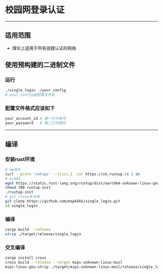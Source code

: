 # 校园网登录认证

------

## 适用范围

- 理论上适用于所有锐捷认证的网络

## 使用预构建的二进制文件

### 运行

```bash
./single_login ./your_config
# your_config是配置文件名
```

### 配置文件格式应该如下

```bash
your_account_id	# 第一行为账号
your_password	# 第二行为密码
```

------

## 编译

### 安装rust环境

```bash
# amd64
curl --proto '=https' --tlsv1.2 -sSf https://sh.rustup.rs | sh
# arm64
wget https://static.rust-lang.org/rustup/dist/aarch64-unknown-linux-gnu/rustup-init
chmod 700 rustup-init
./rustup-init
# git clone本仓库
git clone https://github.com/mapkkkk/single_login.git
cd single_login
```

### 编译

```bash
cargo build --release
strip ./target/release/single_login
```

### 交叉编译

```bash
cargo install cross
cross build --release --target mips-unknown-linux-musl
mips-linux-gnu-strip ./target/mips-unknown-linux-musl/release/single_login
```


